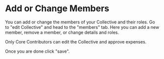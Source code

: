 # Add or Change Members

You can add or change the members of your Collective and their roles. Go to "edit Collective" and head to the "members" tab. Here you can add a new member, remove a member, or change details and roles. 

Only Core Contributors can edit the Collective and approve expenses.

Once you are done click "save".

